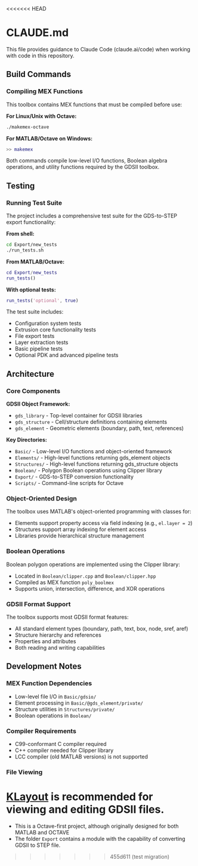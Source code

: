 <<<<<<< HEAD
# CLAUDE.md

This file provides guidance to Claude Code (claude.ai/code) when working with code in this repository.

## Build Commands

### Compiling MEX Functions
This toolbox contains MEX functions that must be compiled before use:

**For Linux/Unix with Octave:**
```bash
./makemex-octave
```

**For MATLAB/Octave on Windows:**
```matlab
>> makemex
```

Both commands compile low-level I/O functions, Boolean algebra operations, and utility functions required by the GDSII toolbox.

## Testing

### Running Test Suite
The project includes a comprehensive test suite for the GDS-to-STEP export functionality:

**From shell:**
```bash
cd Export/new_tests
./run_tests.sh
```

**From MATLAB/Octave:**
```matlab
cd Export/new_tests
run_tests()
```

**With optional tests:**
```matlab
run_tests('optional', true)
```

The test suite includes:
- Configuration system tests
- Extrusion core functionality tests
- File export tests
- Layer extraction tests
- Basic pipeline tests
- Optional PDK and advanced pipeline tests

## Architecture

### Core Components

**GDSII Object Framework:**
- `gds_library` - Top-level container for GDSII libraries
- `gds_structure` - Cell/structure definitions containing elements
- `gds_element` - Geometric elements (boundary, path, text, references)

**Key Directories:**
- `Basic/` - Low-level I/O functions and object-oriented framework
- `Elements/` - High-level functions returning gds_element objects
- `Structures/` - High-level functions returning gds_structure objects
- `Boolean/` - Polygon Boolean operations using Clipper library
- `Export/` - GDS-to-STEP conversion functionality
- `Scripts/` - Command-line scripts for Octave

### Object-Oriented Design
The toolbox uses MATLAB's object-oriented programming with classes for:
- Elements support property access via field indexing (e.g., `el.layer = 2`)
- Structures support array indexing for element access
- Libraries provide hierarchical structure management

### Boolean Operations
Boolean polygon operations are implemented using the Clipper library:
- Located in `Boolean/clipper.cpp` and `Boolean/clipper.hpp`
- Compiled as MEX function `poly_boolmex`
- Supports union, intersection, difference, and XOR operations

### GDSII Format Support
The toolbox supports most GDSII format features:
- All standard element types (boundary, path, text, box, node, sref, aref)
- Structure hierarchy and references
- Properties and attributes
- Both reading and writing capabilities

## Development Notes

### MEX Function Dependencies
- Low-level file I/O in `Basic/gdsio/`
- Element processing in `Basic/@gds_element/private/`
- Structure utilities in `Structures/private/`
- Boolean operations in `Boolean/`

### Compiler Requirements
- C99-conformant C compiler required
- C++ compiler needed for Clipper library
- LCC compiler (old MATLAB versions) is not supported

### File Viewing
[KLayout](https://klayout.de) is recommended for viewing and editing GDSII files.
=======
- This is a Octave-first project, although originally designed for both MATLAB and OCTAVE
- The folder `Export` contains a module with the capability of converting GDSII to STEP file.
>>>>>>> 455d611 (test migration)
